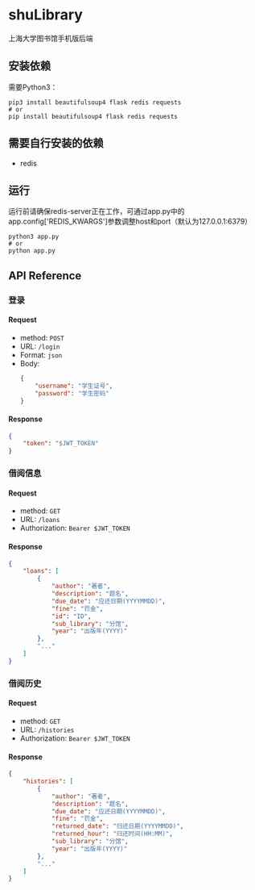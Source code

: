 # shuLibrary

上海大学图书馆手机版后端

## 安装依赖

需要Python3：

```shell
pip3 install beautifulsoup4 flask redis requests
# or
pip install beautifulsoup4 flask redis requests
```

## 需要自行安装的依赖

- redis

## 运行

运行前请确保redis-server正在工作，可通过app.py中的app.config['REDIS_KWARGS']参数调整host和port（默认为127.0.0.1:6379）

```shell
python3 app.py
# or
python app.py
```

## API Reference

### 登录

#### Request

- method: `POST`
- URL: `/login`
- Format: `json`
- Body: 
  ```json
  {
      "username": "学生证号",
      "password": "学生密码"
  }
  ```

#### Response

```json
{
    "token": "$JWT_TOKEN"
}
```

### 借阅信息

#### Request

- method: `GET`
- URL: `/loans`
- Authorization: `Bearer $JWT_TOKEN`

#### Response

```json
{
    "loans": [
        {
            "author": "著者",
            "description": "题名",
            "due_date": "应还日期(YYYYMMDD)",
            "fine": "罚金",
            "id": "ID",
            "sub_library": "分馆",
            "year": "出版年(YYYY)"
        },
        "..."
    ]
}
```

### 借阅历史

#### Request

- method: `GET`
- URL: `/histories`
- Authorization: `Bearer $JWT_TOKEN`

#### Response

```json
{
    "histories": [
        {
            "author": "著者",
            "description": "题名",
            "due_date": "应还日期(YYYYMMDD)",
            "fine": "罚金",
            "returned_date": "归还日期(YYYYMMDD)",
            "returned_hour": "归还时间(HH:MM)",
            "sub_library": "分馆",
            "year": "出版年(YYYY)"
        },
        "..."
    ]
}
```
